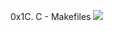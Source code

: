 0x1C. C - Makefiles
![](https://s3.amazonaws.com/intranet-projects-files/holbertonschool-low_level_programming/273/giphy-2.gif)
